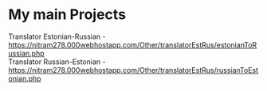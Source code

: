 # My main Projects
Translator Estonian-Russian - https://nitram278.000webhostapp.com/Other/translatorEstRus/estonianToRussian.php <br/>
Translator Russian-Estonian - https://nitram278.000webhostapp.com/Other/translatorEstRus/russianToEstonian.php <br/>
